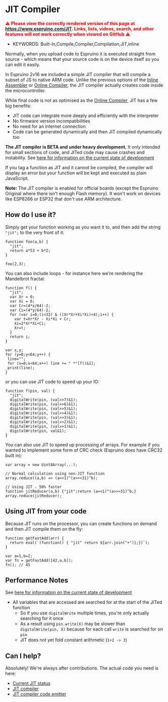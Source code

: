 <!--- Copyright (c) 2022 Gordon Williams, Pur3 Ltd. See the file LICENSE for copying permission. -->
JIT Compiler
=============

<span style="color:red">:warning: **Please view the correctly rendered version of this page at https://www.espruino.com/JIT. Links, lists, videos, search, and other features will not work correctly when viewed on GitHub** :warning:</span>

* KEYWORDS: Built-In,Compile,Compiler,Compilation,JIT,inline

Normally, when you upload code to Espruino it is executed straight from source - which means that your source code is on the device itself so you can edit it easily.

In Espruino 2v16 we included a simple JIT compiler that will compile a subset of JS to native ARM code. Unlike the previous options of the [Inline Assembler](/Assembler) or [Online Compiler](/Compilation), the JIT
compiler actually creates code inside the microcontroller.

While final code is not as optimised as the [Online Compiler](/Compilation), JIT has a few big benefits:

* JIT code can integrate more deeply and efficiently with the interpreter
* No firmware version incompatibilities
* No need for an internet connection
* Code can be generated dynamically and then JIT compiled dynamically too

**The JIT compiler is BETA and under heavy development.** It only intended for small sections of code, and JITed code may cause crashes and instability. See [here for information on the current state of development](https://github.com/espruino/Espruino/blob/master/README_JIT.md)

If you tag a function as JIT and it cannot be compiled, the compiler will display an error but your function will be kept and executed as plain JavaScript.

**Note:** The JIT compiler is enabled for official boards (except the Espruino Original where there isn't enough Flash memory). It won't work on devices like ESP8266 or ESP32 that don't use ARM architecture.

How do I use it?
---------------

Simply get your function working as you want it to, and then add the string `"jit";` to the very front of it:

```JS
function foo(a,b) {
  "jit";
  return a*53 + b*2;
}

foo(2,3);
```

You can also include loops - for instance here we're rendering the Mandelbrot fractal:

```JS
function f() {
  "jit";
  var Xr = 0;
  var Xi = 0;
  var Cr=(4*x/64)-2;
  var Ci=(4*y/64)-2;
  for (var i=0;(i<32) & ((Xr*Xr+Xi*Xi)<4);i++) {
    var t=Xr*Xr - Xi*Xi + Cr;
    Xi=2*Xr*Xi+Ci;
    Xr=t;
  }
  return i;
}

var x,y;
for (y=0;y<64;y++) {
 line="";
 for (x=0;x<64;x++) line += " *"[f()&1];
 print(line);
}
```

or you can use JIT code to speed up your IO:

```JS
function f(pin, val) {
  "jit";
  digitalWrite(pin, (val>>7)&1);
  digitalWrite(pin, (val>>6)&1);
  digitalWrite(pin, (val>>5)&1);
  digitalWrite(pin, (val>>4)&1);
  digitalWrite(pin, (val>>3)&1);
  digitalWrite(pin, (val>>2)&1);
  digitalWrite(pin, (val>>1)&1);
  digitalWrite(pin, val&1);
}
```

You can also use JIT to speed up processing of arrays. For example if you wanted
to implement some form of CRC check (Espruino does have CRC32 built in):

```JS
var array = new Uint8Array(...);

// Normal calculation using non-JIT function
array.reduce((a,b) => (a<<1)^(a>>>31)^b);

// Using JIT - 50% faster
function jitReducer(a,b) {"jit";return (a<<1)^(a>>>31)^b;}
array.reduce(jitReducer);
```



Using JIT from your code
-------------------------

Because JIT runs on the processor, you can create functions on demand
and then JIT compile them on the fly:

```JS
function getFastAdd(arr) {
  return eval(`(function() { "jit" return ${arr.join("+")};})`);
}

var a=1,b=2;
var fn = getFastAdd([42,a,b]);
fn(); // 45
```


Performance Notes
---------------

See [here for information on the current state of development](https://github.com/espruino/Espruino/blob/master/README_JIT.md)

* All variables that are accessed are searched for at the start of the JITed function
  * So if you use `digitalWrite` multiple times, you're only actually searching for it once
  * As a result using `pin.write(X)` may be slower than `digitalWrite(pin, X)` because for each call `write` is searched for on `pin`
  * JIT does not yet fold constant arithmetic (`1+2 -> 3`)


Can I help?
-----------

Absolutely! We're always after contributions. The actual code you need is here:

* [Current JIT status](https://github.com/espruino/Espruino/blob/master/README_JIT.md)
* [JIT compiler](https://github.com/espruino/Espruino/blob/master/src/jsjit.c)
* [JIT compiler code emitter](https://github.com/espruino/Espruino/blob/master/src/jsjitc.c)
